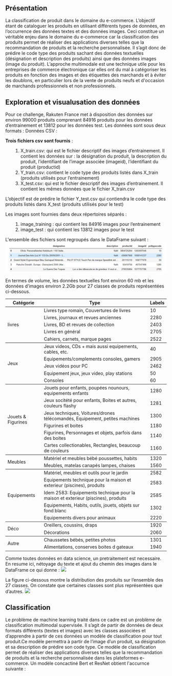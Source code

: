 <h2 style="margin-top:67px;">Présentation</h2>
  <p class="big-font2"> La classification de produit dans le domaine du e-commerce. L’objectif étant de cataloguer les produits en utilisant différents types de
données, en l’occurrence des données textes et des données images. Ceci constitue un véritable enjeu dans le domaine du e-commerce car la classification des produits permet de réaliser des applications diverses telles que la recommandation de produits et la recherche personnalisée. Il s’agit donc de prédire le code type des produits sachant des données textuelles (désignation et description des produits) ainsi que des données images (image du produit). L’approche multimodale est une technique utile pour les entreprises de commerce électronique car elles ont du mal à catégoriser les produits en fonction des images et des étiquettes des marchands et à éviter les doublons, en particulier lors de la vente de produits neufs et d'occasion de marchands professionnels et non professionnels.</p>

<h2>Exploration et visualusation des données</h2>

<p>Pour ce challenge, Rakuten France met à disposition des données sur environ 99000
produits comprenant 84916 produits pour les données d’entrainement et 13812 pour les
données test. Les données sont sous deux formats :
Données CSV :</p>

<p><b class="term">Trois fichiers csv sont fournis</b> :
<ul>
  <ol>
      <li>
        X_train.csv: qui est le fichier descriptif des images d’entrainement. Il contient les données sur : la désignation du produit, la description du produit, l’identifiant de l’image associée (imageid), l’identifiant du produit (productid)
      </li>
      <li>
        Y_train.csv: contient le code type des produits listés dans X_train (produits utilisés pour l’entrainement)
      </li>
      <li>
        X_test.csv: qui est le fichier descriptif des images d’entrainement. Il contient les mêmes données que le fichier X_train.csv
      </li>
  </ol>
</ul>
</p>

<P>L’objectif est de prédire le fichier Y_test.csv qui contiendra le code type des produits listés dans X_test (produits utilisés pour le test)</p>

<p>Les images sont fournies dans deux répertoires séparés</b> :
<ul>
  <ol>
    <li>
      image_training : qui contient les 84916 images pour l’entrainement
    </li>
    <li>
      image_test : qui contient les 13812 images pour le test
    </li>
  </ol>
</ul>
<p>L'ensemble des fichiers sont regroupés dans le DataFrame suivant :
<img src = "images/df.png"></p>

<p>En termes de volume, les données textuelles font environ 60 mb et les données d’images
environ 2.2Gb pour 27 classes de produits représentées ci-dessous.</p>

<table class="table">
    <thead>
      <tr>
        <th>Catégorie</th>
        <th>Type</th>
        <th>Labels</th>
      </tr>
    </thead>
    <tbody class="section section-step">
      <tr>
        <td rowspan = "5">livres</td>
        <td>Livres type romain, Couvertures de livres</td>
        <td>10</td>
      </tr>
      <tr>
        <td>Livres, journaux et revues anciennes</td>
        <td>2280</td>
      </tr>
      <tr>
        <td>Livres, BD et revues de collection</td>
        <td>2403</td>
      </tr>
      <tr>
        <td>Livres en général</td>
        <td>2705</td>
      </tr>
      <tr>
        <td>Cahiers, carnets, marque pages</td>
        <td>2522</td>
      </tr>
    </tbody>
    <tbody class="section section-step">
    <tr>
      <td rowspan = "5">Jeux</td>
      <td>Jeux videos, CDs + mais aussi equipements, cables, etc.</td>
      <td>40</td>
    </tr>
    <tr>
      <td>Equipements/complements consoles, gamers</td>
      <td>2905</td>
    </tr>
    <tr>
      <td>Jeux vidéos pour PC</td>
      <td>2462</td>
    </tr>
    <tr>
      <td>Equipement jeux, jeux video, play stations</td>
      <td>50</td>
    </tr>
    <tr>
      <td>Consoles</td>
      <td>60</td>
    </tr>
    </tbody>
    <tbody class="section section-step">
    <tr>
      <td rowspan="6">Jouets & Figurines</td>
      <td>Jouets pour enfants, poupées nounours, equipements enfants</td>
      <td>1280</td>
    </tr>
    <tr>
      <td>Jeux socitété pour enfants, Boites et autres, couleurs flashy</td>
      <td>1281</td>
    </tr>
    <tr>
      <td>Jeux techniques, Voitures/drones télécomandés, Equipement, petites machines</td>
      <td>1300</td>
    </tr>
    <tr>
      <td>Figurines et boites</td>
      <td>1180</td>
    </tr>
    <tr>
      <td>Figurines, Personnages et objets, parfois dans des boites</td>
      <td>1140</td>
    </tr>
    <tr>
      <td>Cartes collectionables, Rectangles, beaucoup de couleurs</td>
      <td>1160</td>
    </tr>
    </tbody>
    <tbody class="section section-step">
    <tr>
      <td rowspan="2">Meubles</td>
      <td>Matériel et meubles bébé poussettes, habits</td>
      <td>1320</td>
    </tr>
    <tr>
      <td>Meubles, matelas canapés lampes, chaises</td>
      <td>1560</td>
    </tr>
    </tbody>
    <tbody class="section section-step">
    <tr>
      <td rowspan="5">Equipements</td>
      <td>Matériel, meubles et outils pour le jardin</td>
      <td>2582</td>
    </tr>
    <tr>
      <td>Equipements technique pour la maison et exterieur (piscines), produits</td>
      <td>2583</td>
    </tr>
    <tr>
      <td>Idem 2583:  Equipements technique pour la maison et exterieur (piscines), produits</td>
      <td>2585</td>
    </tr>
    <tr>
      <td>Equipements, Habits, outils, jouets, objets sur fond blanc</td>
      <td>1302</td>
    </tr>
    <tr>
      <td>Equipements divers pour animaux</td>
      <td>2220</td>
    </tr>
    </tbody>
    <tbody class="section section-step">
    <tr>
      <td rowspan="2">Déco</td>
      <td>Oreillers, coussins, draps</td>
      <td>1920</td>
    </tr>
    <tr>
      <td>Décorations</td>
      <td>2060</td>
    </tr>
    </tbody>
    <tbody class="section section-step">
    <tr>
      <td rowspan="2">Autre</td>
      <td>Chaussetes bébés, petites photos</td>
      <td>1301</td>
    </tr>
    <tr>
      <td>Alimentations, conserves boites d gateaux</td>
      <td>1940</td>
    </tr>
    </tbody>
  </table>

<p>Comme toutes données en data science, un pretraitement est necessaire. En resume ici, nétoyage du texte et  ajout du chemin des images dans le DataFrame ce qui donne :
<img src = "images/de_propre.png"> </p>

<p>La figure ci-dessous montre la distribution des produits sur l’ensemble des 27 classes. On constate que certaines classes sont plus représentées que d’autres.
<image src="images/distribution_labals.png">
</p>


<h2>Classification</h2>
<p>Le problème de machine learning traité dans ce cadre est un problème de classification multimodal supervisée. Il s’agit de partir de données de deux formats différents (textes et images) avec les classes associées et d’apprendre à partir de ces données un modèle de classification pour tout produit.Ce modèle permettra à partir de l’image d’un produit, sa désignation et sa description de prédire son code type. Ce modèle de classification permet de réaliser des applications diverses telles que la
recommandation de produits et la recherche personnalisée dans les plateformes e-commerce. Un modèle concactiné Bert et ResNet obtient l'accurnce suivante :
<!-- <img class="card-img-top" src='images/Accuracy_Loss.png'>
<img src="../images/Accuracy_Loss.png"> -->
</p>       